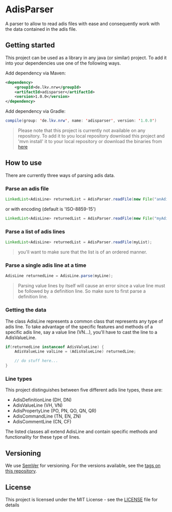 # AdisParser

A parser to allow to read adis files with ease and consequently work with the data contained in the adis file.

## Getting started

This project can be used as a library in any java (or similar) project. To add it into your dependencies use one of the following ways.

Add dependency via Maven:
```xml
<dependency>
    <groupId>de.lkv.nrw</groupId>
    <artifactId>adisparser</artifactId>
    <version>1.0.0</version>
</dependency>
```

Add dependency via Gradle:
```java
compile(group: 'de.lkv.nrw', name: 'adisparser', version: '1.0.0')
```

> Please note that this project is currently not available on any repository. To add it to you local repository download this project and 'mvn install' it to your local repository or download the binaries from [here](https://github.com/LKV-NRW/adisparser/releases)

## How to use

There are currently three ways of parsing adis data.

### Parse an adis file

```java
LinkedList<AdisLine> returnedList = AdisParser.readFile(new File("anAdisFile.ads"));
```

or with encoding (default is 'ISO-8859-15')

```java
LinkedList<AdisLine> returnedList = AdisParser.readFile(new File("myAdisFile.ads"), "UTF-8");
```

### Parse a list of adis lines

```java
LinkedList<AdisLine> returnedList = AdisParser.readFile(myList);
```

> you'll want to make sure that the list is of an ordered manner.

### Parse a single adis line at a time

```java
AdisLine returnedLine = AdisLine.parse(myLine);
```

> Parsing value lines by itself will cause an error since a value line must be followed by a definition line. So make sure to first parse a definition line.

### Getting the data

The class AdisLine represents a common class that represents any type of adis line. To take advantage of the specific features and methods of a specific adis line, say a value line (VN...), you'll have to cast the line to a AdisValueLine.

```java
if(returnedLine instanceof AdisValueLine) {
    AdisValueLine valLine = (AdisValueLine) returnedLine;

    // do stuff here...
}
```

### Line types

This project distinguishes between five different adis line types, these are:

* AdisDefinitionLine (DH, DN)
* AdisValueLine (VH, VN)
* AdisPropertyLine (PO, PN, QO, QN, QR)
* AdisCommandLine (TN, EN, ZN)
* AdisCommentLine (CN, CF)

The listed classes all extend AdisLine and contain specific methods and functionality for these type of lines.

## Versioning

We use [SemVer](http://semver.org/) for versioning. For the versions available, see the [tags on this repository](https://github.com/LKV-NRW/adisparser/tags).

## License

This project is licensed under the MIT License - see the [LICENSE](LICENSE) file for details
